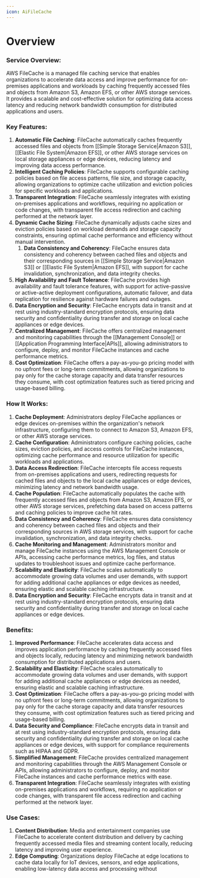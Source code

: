 ```yaml
---
icon: AiFileCache
---
```

# Overview

### Service Overview:

AWS FileCache is a managed file caching service that enables organizations to accelerate data access and improve performance for on-premises applications and workloads by caching frequently accessed files and objects from Amazon S3, Amazon EFS, or other AWS storage services. It provides a scalable and cost-effective solution for optimizing data access latency and reducing network bandwidth consumption for distributed applications and users.

### Key Features:

1. **Automatic File Caching**: FileCache automatically caches frequently accessed files and objects from [[Simple Storage Service|Amazon S3]], [[Elastic File System|Amazon EFS]], or other AWS storage services on local storage appliances or edge devices, reducing latency and improving data access performance.
2. **Intelligent Caching Policies**: FileCache supports configurable caching policies based on file access patterns, file size, and storage capacity, allowing organizations to optimize cache utilization and eviction policies for specific workloads and applications.
3. **Transparent Integration**: FileCache seamlessly integrates with existing on-premises applications and workflows, requiring no application or code changes, with transparent file access redirection and caching performed at the network layer.
4. **Dynamic Cache Sizing**: FileCache dynamically adjusts cache sizes and eviction policies based on workload demands and storage capacity constraints, ensuring optimal cache performance and efficiency without manual intervention.
	1. **Data Consistency and Coherency**: FileCache ensures data consistency and coherency between cached files and objects and their corresponding sources in [[Simple Storage Service|Amazon S3]] or [[Elastic File System|Amazon EFS]], with support for cache invalidation, synchronization, and data integrity checks.
5. **High Availability and Fault Tolerance**: FileCache provides high availability and fault tolerance features, with support for active-passive or active-active deployment configurations, automatic failover, and data replication for resilience against hardware failures and outages.
6. **Data Encryption and Security**: FileCache encrypts data in transit and at rest using industry-standard encryption protocols, ensuring data security and confidentiality during transfer and storage on local cache appliances or edge devices.
7. **Centralized Management**: FileCache offers centralized management and monitoring capabilities through the [[Management Console]] or [[Application Programming Interface|APIs]], allowing administrators to configure, deploy, and monitor FileCache instances and cache performance metrics.
8. **Cost Optimization**: FileCache offers a pay-as-you-go pricing model with no upfront fees or long-term commitments, allowing organizations to pay only for the cache storage capacity and data transfer resources they consume, with cost optimization features such as tiered pricing and usage-based billing.

### How It Works:

1. **Cache Deployment**: Administrators deploy FileCache appliances or edge devices on-premises within the organization's network infrastructure, configuring them to connect to Amazon S3, Amazon EFS, or other AWS storage services.
2. **Cache Configuration**: Administrators configure caching policies, cache sizes, eviction policies, and access controls for FileCache instances, optimizing cache performance and resource utilization for specific workloads and applications.
3. **Data Access Redirection**: FileCache intercepts file access requests from on-premises applications and users, redirecting requests for cached files and objects to the local cache appliances or edge devices, minimizing latency and network bandwidth usage.
4. **Cache Population**: FileCache automatically populates the cache with frequently accessed files and objects from Amazon S3, Amazon EFS, or other AWS storage services, prefetching data based on access patterns and caching policies to improve cache hit rates.
5. **Data Consistency and Coherency**: FileCache ensures data consistency and coherency between cached files and objects and their corresponding sources in AWS storage services, with support for cache invalidation, synchronization, and data integrity checks.
6. **Cache Monitoring and Management**: Administrators monitor and manage FileCache instances using the AWS Management Console or APIs, accessing cache performance metrics, log files, and status updates to troubleshoot issues and optimize cache performance.
7. **Scalability and Elasticity**: FileCache scales automatically to accommodate growing data volumes and user demands, with support for adding additional cache appliances or edge devices as needed, ensuring elastic and scalable caching infrastructure.
8. **Data Encryption and Security**: FileCache encrypts data in transit and at rest using industry-standard encryption protocols, ensuring data security and confidentiality during transfer and storage on local cache appliances or edge devices.

### Benefits:

1. **Improved Performance**: FileCache accelerates data access and improves application performance by caching frequently accessed files and objects locally, reducing latency and minimizing network bandwidth consumption for distributed applications and users.
2. **Scalability and Elasticity**: FileCache scales automatically to accommodate growing data volumes and user demands, with support for adding additional cache appliances or edge devices as needed, ensuring elastic and scalable caching infrastructure.
3. **Cost Optimization**: FileCache offers a pay-as-you-go pricing model with no upfront fees or long-term commitments, allowing organizations to pay only for the cache storage capacity and data transfer resources they consume, with cost optimization features such as tiered pricing and usage-based billing.
4. **Data Security and Compliance**: FileCache encrypts data in transit and at rest using industry-standard encryption protocols, ensuring data security and confidentiality during transfer and storage on local cache appliances or edge devices, with support for compliance requirements such as HIPAA and GDPR.
5. **Simplified Management**: FileCache provides centralized management and monitoring capabilities through the AWS Management Console or APIs, allowing administrators to configure, deploy, and monitor FileCache instances and cache performance metrics with ease.
6. **Transparent Integration**: FileCache seamlessly integrates with existing on-premises applications and workflows, requiring no application or code changes, with transparent file access redirection and caching performed at the network layer.

### Use Cases:

1. **Content Distribution**: Media and entertainment companies use FileCache to accelerate content distribution and delivery by caching frequently accessed media files and streaming content locally, reducing latency and improving user experience.
2. **Edge Computing**: Organizations deploy FileCache at edge locations to cache data locally for IoT devices, sensors, and edge applications, enabling low-latency data access and processing without
